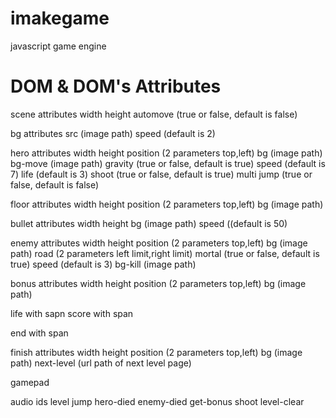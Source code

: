 # imakegame
javascript game engine

# DOM & DOM's Attributes
scene attributes
  width
  height
  automove (true or false, default is false)

bg attributes
  src (image path)
  speed (default is 2)

hero attributes
  width
  height
  position (2 parameters top,left)
  bg (image path)
  bg-move (image path)
  gravity (true or false, default is true)
  speed (default is 7)
  life (default is 3)
  shoot (true or false, default is true)
  multi jump (true or false, default is false)

floor attributes
  width
  height
  position (2 parameters top,left)
  bg (image path)

bullet attributes
  width
  height
  bg (image path)
  speed ((default is 50)

enemy attributes
width
height
position (2 parameters top,left)
bg (image path)
road (2 parameters left limit,right limit)
mortal (true or false, default is true)
speed (default is 3)
bg-kill (image path)

bonus attributes
  width
  height
  position (2 parameters top,left)
  bg (image path)

life
  with sapn
score
  with span

end
  with span

finish attributes
  width
  height
  position (2 parameters top,left)
  bg (image path)
  next-level (url path of next level page)

gamepad

audio ids
  level
  jump
  hero-died
  enemy-died
  get-bonus
  shoot
  level-clear

